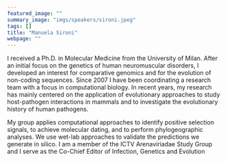 ```yaml
---
featured_image: ""
summary_image: "imgs/speakers/sironi.jpeg"
tags: []
title: "Manuela Sironi"
webpage: ""
---
```


I received a Ph.D. in Molecular Medicine from the University of Milan. After an
initial focus on the genetics of human neuromuscular disorders, I developed an
interest for comparative genomics and for the evolution of non-coding
sequences. Since 2007 I have been coordinating a research team with a focus in
computational biology. In recent years, my research has mainly centered on the
application of evolutionary approaches to study host-pathogen interactions in
mammals and to investigate the evolutionary history of human pathogens. 

My group applies computational approaches to identify positive selection signals,
to achieve molecular dating, and to perform phylogeographic analyses. We use
wet-lab approaches to validate the predictions we generate in silico. I am a
member of the ICTV Arenaviriadae Study Group and I serve as the Co-Chief Editor
of Infection, Genetics and Evolution

<!-- ### More information
[Website]() -->